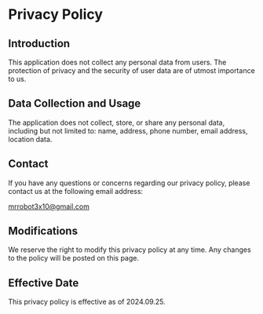 # Privacy Policy

## Introduction
This application does not collect any personal data from users. The protection of privacy and the security of user data are of utmost importance to us.

## Data Collection and Usage
The application does not collect, store, or share any personal data, including but not limited to: name, address, phone number, email address, location data.

## Contact
If you have any questions or concerns regarding our privacy policy, please contact us at the following email address:

mrrobot3x10@gmail.com

## Modifications
We reserve the right to modify this privacy policy at any time. Any changes to the policy will be posted on this page.

## Effective Date
This privacy policy is effective as of 2024.09.25.
